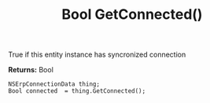 ﻿---
uid: crmscript_ref_NSErpConnectionData_GetConnected
title: Bool GetConnected()
intellisense: NSErpConnectionData.GetConnected
keywords: NSErpConnectionData, GetConnected
so.topic: reference
---

True if this entity instance has syncronized connection

**Returns:** Bool


```crmscript
NSErpConnectionData thing;
Bool connected  = thing.GetConnected();
```


